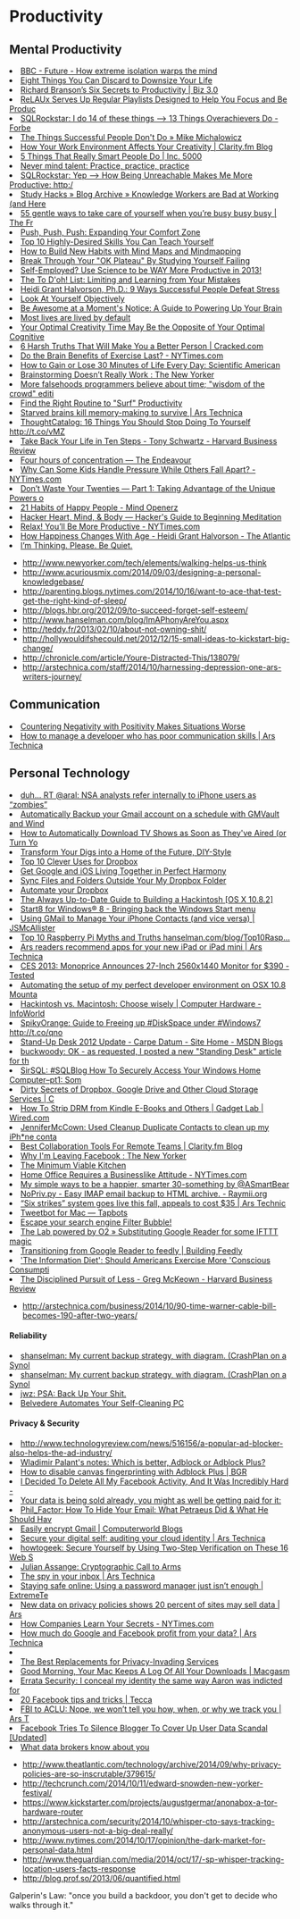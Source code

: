 # Productivity


## Mental Productivity


<li><a href="http://www.bbc.com/future/story/20140514-how-extreme-isolation-warps-minds" time_added="1400181056" tags="">BBC - Future - How extreme isolation warps the mind</a></li>
<li><a href="http://lifehacker.com/eight-things-you-can-discard-to-downsize-your-life-1522266092" time_added="1392447641" tags="">Eight Things You Can Discard to Downsize Your Life</a></li>
<li><a href="http://biz30.timedoctor.com/richard-bransons-six-secrets-to-productivity/?utm_medium=referral&utm_source=pulsenews" time_added="1349095675" tags="life hacker">Richard Branson’s Six Secrets to Productivity | Biz 3.0</a></li>
<li><a href="http://lifehacker.com/5947514/relaux-serves-up-regular-playlists-designed-to-help-you-focus-and-be-productive?utm_medium=referral&utm_source=pulsenews" time_added="1349095678" tags="life hacker">ReLAUx Serves Up Regular Playlists Designed to Help You Focus and Be Produc</a></li>
<li><a href="http://t.co/3RYCt9jc" time_added="1357137322" tags="life hacker">SQLRockstar: I do 14 of these things --> 13 Things Overachievers Do - Forbe</a></li>
<li><a href="http://mikemichalowicz.com/the-things-successful-people-dont-do/" time_added="1356970020" tags="life hacker">The Things Successful People Don't Do » Mike Michalowicz</a></li>
<li><a href="http://blog.clarity.fm/how-your-work-environment-affects-your-creativity/" time_added="1355198900" tags="hn,life hacker,personal tech">How Your Work Environment Affects Your Creativity | Clarity.fm Blog</a></li>
<li><a href="http://www.inc.com/kevin-daum/5-things-that-really-smart-people-do.html?goback=.gde_135722_member_185816107" time_added="1353945197" tags="life hacker">5 Things That Really Smart People Do | Inc. 5000</a></li>
<li><a href="http://www.philly.com/philly/opinion/181637371.html" time_added="1354483296" tags="life hacker">Never mind talent: Practice, practice, practice</a></li>
<li><a href="http://t.co/w2as1k0c" time_added="1351263587" tags="hn">SQLRockstar: Yep --> How Being Unreachable Makes Me More Productive: http:/</a></li>
<li><a href="http://calnewport.com/blog/2012/11/21/knowledge-workers-are-bad-at-working-and-heres-what-to-do-about-it/?utm_source=Brent+Ozar+Unlimited+List&utm_campaign=04abb9733e-Weekly_Links_2012_11_2611_24_2012&utm_medium=email" time_added="1353946264" tags="hn,personal tech">Study Hacks » Blog Archive » Knowledge Workers are Bad at Working (and Here</a></li>
<li><a href="http://www.thefreedomexperiment.com/2011/10/28/55-gentle-ways-to-take-care-of-yourself-when-youre-busy-busy-busy/" time_added="1352161606" tags="health">55 gentle ways to take care of yourself when you’re busy busy busy | The Fr</a></li>
<li><a href="http://lifehacker.com/5934122/push-push-push-expanding-your-comfort-zone" time_added="1348860360" tags="life hacker">Push, Push, Push: Expanding Your Comfort Zone</a></li>
<li><a href="http://lifehacker.com/5905835/top-10-highly+desired-skills-you-can-teach-yourself" time_added="1348860348" tags="life hacker">Top 10 Highly-Desired Skills You Can Teach Yourself</a></li>
<li><a href="http://www.asianefficiency.com/habits/how-build-new-habits-mind-maps/" time_added="1348860346" tags="life hacker">How to Build New Habits with Mind Maps and Mindmapping</a></li>
<li><a href="http://lifehacker.com/5944508/break-through-your-ok-plateau-by-studying-yourself-failing" time_added="1348860598" tags="hn">Break Through Your "OK Plateau" By Studying Yourself Failing</a></li>
<li><a href="http://www.bidsketch.com/blog/save-time/be-more-productive/" time_added="1356045499" tags="life hacker">Self-Employed? Use Science to be WAY More Productive in 2013!</a></li>
<li><a href="http://lifehacker.com/5936500/the-to-doh-list-limiting-and-learning-from-your-mistakes?utm_medium=referral&utm_source=pulsenews" time_added="1348859871" tags="life hacker">The To D'oh! List: Limiting and Learning from Your Mistakes</a></li>
<li><a href="http://www.huffingtonpost.com/heidi-grant-halvorson-phd/stress-management_b_2293615.html?utm_hp_ref=tw&buffer_share=c2958&utm_source=buffer" time_added="1355847513" tags="health,life hacker">Heidi Grant Halvorson, Ph.D.: 9 Ways Successful People Defeat Stress</a></li>
<li><a href="http://lifehacker.com/5938661/look-at-yourself-objectively" time_added="1348860615" tags="hn">Look At Yourself Objectively</a></li>
<li><a href="http://lifehacker.com/5937522/be-awesome-at-a-moments-notice-a-guide-to-powering-up-your-brain" time_added="1348860616" tags="life hacker">Be Awesome at a Moment's Notice: A Guide to Powering Up Your Brain</a></li>
<li><a href="http://www.raptitude.com/2012/07/most-lives-are-lived-by-default/" time_added="1354851930" tags="brand,domestic,finance,health,hn,important,life hacker">Most lives are lived by default</a></li>
<li><a href="http://www.thepassivevoice.com/12/2012/your-optimal-creativity-time-may-be-the-opposite-of-your-optimal-cognitive-time/?buffer_share=62609" time_added="1355644113" tags="hn,life hacker">Your Optimal Creativity Time May Be the Opposite of Your Optimal Cognitive </a></li>
<li><a href="http://www.cracked.com/blog/6-harsh-truths-that-will-make-you-better-person/" time_added="1355769951" tags="life hacker">6 Harsh Truths That Will Make You a Better Person | Cracked.com</a></li>
<li><a href="http://well.blogs.nytimes.com/2013/01/09/to-keep-the-brain-benefits-of-exercise-keep-exercising/" time_added="1357868534" tags="domestic,health">Do the Brain Benefits of Exercise Last? - NYTimes.com</a></li>
<li><a href="http://www.scientificamerican.com/article.cfm?id=how-to-gain-or-lose-30-minutes-of-life-everyday" time_added="1357243363" tags="health">How to Gain or Lose 30 Minutes of Life Every Day: Scientific American</a></li>
<li><a href="http://www.newyorker.com/reporting/2012/01/30/120130fa_fact_lehrer" time_added="1353946257" tags="life hacker">Brainstorming Doesn’t Really Work : The New Yorker</a></li>
<li><a href="http://infiniteundo.com/post/25509354022/more-falsehoods-programmers-believe-about-time-wisdom" time_added="1355085821" tags="hn">More falsehoods programmers believe about time; "wisdom of the crowd" editi</a></li>
<li><a href="http://lifehacker.com/5955115/find-the-right-routine-to-surf-productivity" time_added="1353083704" tags="hn,important,life hacker">Find the Right Routine to "Surf" Productivity</a></li>
<li><a href="http://arstechnica.com/science/2013/01/starved-brains-kill-memory-making-to-survive/" time_added="1359399424" tags="hn">Starved brains kill memory-making to survive | Ars Technica</a></li>
<li><a href="http://t.co/vMZjx9Jg" time_added="1359384813" tags="health,life hacker">ThoughtCatalog: 16 Things You Should Stop Doing To Yourself http://t.co/vMZ</a></li>
<li><a href="http://blogs.hbr.org/schwartz/2013/01/take-back-your-life-in-ten-ste.html" time_added="1357980569" tags="health,hn,important,life hacker">Take Back Your Life in Ten Steps - Tony Schwartz - Harvard Business Review</a></li>
<li><a href="http://www.johndcook.com/blog/2013/02/04/four-hours-of-concentration/" time_added="1360116766" tags="health,hn,important,life hacker">Four hours of concentration — The Endeavour</a></li>
<li><a href="http://www.nytimes.com/2013/02/10/magazine/why-can-some-kids-handle-pressure-while-others-fall-apart.html?pagewanted=all" time_added="1360176852" tags="domestic,health">Why Can Some Kids Handle Pressure While Others Fall Apart? - NYTimes.com</a></li>
<li><a href="http://artofmanliness.com/2013/02/04/dont-waste-your-twenties-part-1-taking-advantage-of-the-unique-powers-of-the-twentysomething-brain/" time_added="1360167515" tags="domestic,health,hn,life hacker">Don’t Waste Your Twenties — Part 1: Taking Advantage of the Unique Powers o</a></li>
<li><a href="http://www.mindopenerz.com/21-habits-of-happy-people/" time_added="1360176592" tags="health,life hacker">21 Habits of Happy People - Mind Openerz</a></li>
<li><a href="http://hackerhmb.tumblr.com/post/42240064528/hackers-guide-to-beginning-meditation" time_added="1359954895" tags="health">Hacker Heart, Mind, & Body — Hacker's Guide to Beginning Meditation</a></li>
<li><a href="http://www.nytimes.com/2013/02/10/opinion/sunday/relax-youll-be-more-productive.html?_r=0" time_added="1360537146" tags="health,hn,important,life hacker">Relax! You’ll Be More Productive - NYTimes.com</a></li>
<li><a href="http://www.theatlantic.com/health/archive/2013/05/how-happiness-changes-with-age/276274/" time_added="1369756839" tags="domestic,personal">How Happiness Changes With Age - Heidi Grant Halvorson - The Atlantic</a></li>
<li><a href="http://www.nytimes.com/2013/08/25/opinion/sunday/im-thinking-please-be-quiet.html?src=me&ref=general" time_added="1377550725" tags="health">I’m Thinking. Please. Be Quiet.</a></li>




* http://www.newyorker.com/tech/elements/walking-helps-us-think
* http://www.acuriousmix.com/2014/09/03/designing-a-personal-knowledgebase/
* http://parenting.blogs.nytimes.com/2014/10/16/want-to-ace-that-test-get-the-right-kind-of-sleep/
* http://blogs.hbr.org/2012/09/to-succeed-forget-self-esteem/
* http://www.hanselman.com/blog/ImAPhonyAreYou.aspx
* http://teddy.fr/2013/02/10/about-not-owning-shit/
* http://hollywouldifshecould.net/2012/12/15-small-ideas-to-kickstart-big-change/
* http://chronicle.com/article/Youre-Distracted-This/138079/
* http://arstechnica.com/staff/2014/10/harnessing-depression-one-ars-writers-journey/




## Communication

<li><a href="http://lifehacker.com/5948124/countering-negativity-with-positivity-makes-situations-worse" time_added="1349228768" tags="life hacker">Countering Negativity with Positivity Makes Situations Worse</a></li>
<li><a href="http://arstechnica.com/information-technology/2012/08/how-to-manage-a-developer-who-has-poor-communication-skills/" time_added="1349321311" tags="sql">How to manage a developer who has poor communication skills | Ars Technica</a></li>


## Personal Technology


<li><a href="http://www.bostonglobe.com/business/2014/01/01/apple-says-was-unaware-nsa-iphone-hack-program/btEZFrG9oz38ih9EBHoFbM/story.html" time_added="1388671516" tags="">duh... RT @aral: NSA analysts refer internally to iPhone users as “zombies”</a></li>
<li><a href="http://www.hanselman.com/blog/AutomaticallyBackupYourGmailAccountOnAScheduleWithGMVaultAndWindowsTaskScheduler.aspx" time_added="1348860082" tags="personal tech">Automatically Backup your Gmail account on a schedule with GMVault and Wind</a></li>
<li><a href="http://lifehacker.com/5771670/how-to-turn-your-computer-into-an-internet-personal-video-recorder" time_added="1348860221" tags="personal tech">How to Automatically Download TV Shows as Soon as They've Aired (or Turn Yo</a></li>
<li><a href="http://lifehacker.com/5893526/transform-your-digs-into-a-home-of-the-future-diy+style" time_added="1348860223" tags="personal tech">Transform Your Digs into a Home of the Future, DIY-Style</a></li>
<li><a href="http://lifehacker.com/5933884/top-10-clever-uses-for-dropbox" time_added="1348860294" tags="personal tech">Top 10 Clever Uses for Dropbox</a></li>
<li><a href="http://lifehacker.com/5944188/get-google-and-ios-living-together-in-perfect-harmony" time_added="1348860578" tags="personal tech">Get Google and iOS Living Together in Perfect Harmony</a></li>
<li><a href="http://lifehacker.com/5154698/sync-files-and-folders-outside-your-my-dropbox-folder" time_added="1348859894" tags="personal tech">Sync Files and Folders Outside Your My Dropbox Folder</a></li>
<li><a href="http://wappwolf.com/dropboxautomator/" time_added="1348860216" tags="personal tech">Automate your Dropbox</a></li>
<li><a href="http://lifehacker.com/5841604/the-always-up+to+date-guide-to-building-a-hackintosh" time_added="1348860731" tags="personal tech">The Always Up-to-Date Guide to Building a Hackintosh [OS X 10.8.2]</a></li>
<li><a href="http://www.stardock.com/products/start8/" time_added="1349103995" tags="hn">Start8 for Windows® 8 - Bringing back the Windows Start menu</a></li>
<li><a href="http://jsmcallister.blogspot.com/2012/08/syncing-your-gmail-contacts-with-your.html" time_added="1348860572" tags="personal tech">Using GMail to Manage Your iPhone Contacts (and vice versa) | JSMcAllister</a></li>
<li><a href="http://www.hanselman.com/blog/Top10RaspberryPiMythsAndTruths.aspx" time_added="1363056836" tags="personal tech">Top 10 Raspberry Pi Myths and Truths hanselman.com/blog/Top10Rasp…</a></li>
<li><a href="http://arstechnica.com/apple/2013/01/ars-readers-recommend-apps-for-your-new-ipad-or-ipad-mini/?utm_source=feedburner&utm_medium=feed&utm_campaign=Feed%3A+arstechnica%2Findex+%28Ars+Technica+-+All+content%29" time_added="1357310878" tags="personal tech">Ars readers recommend apps for your new iPad or iPad mini | Ars Technica</a></li>
<li><a href="http://www.tested.com/tech/pcs/452766-monoprice-announces-27-inch-2560x1440-monitor-390/" time_added="1357885034" tags="personal tech">CES 2013: Monoprice Announces 27-Inch 2560x1440 Monitor for $390 - Tested</a></li>
<li><a href="http://vanderveer.be/blog/2013/01/02/automating-the-setup-of-my-perfect-developer-environment-on-osx-10-dot-8-mountain-lion/" time_added="1357138871" tags="personal tech">Automating the setup of my perfect developer environment on OSX 10.8 Mounta</a></li>
<li><a href="http://www.infoworld.com/d/computer-hardware/hackintosh-vs-macintosh-choose-wisely-208301" time_added="1354903343" tags="data science,important,personal tech">Hackintosh vs. Macintosh: Choose wisely | Computer Hardware - InfoWorld</a></li>
<li><a href="http://t.co/qno06g0L" time_added="1354800207" tags="personal tech">SpikyOrange: Guide to Freeing up #DiskSpace under #Windows7 http://t.co/qno</a></li>
<li><a href="http://blogs.msdn.com/b/buckwoody/archive/2012/11/20/stand-up-desk-2012-update.aspx" time_added="1353428063" tags="personal tech">Stand-Up Desk 2012 Update - Carpe Datum - Site Home - MSDN Blogs</a></li>
<li><a href="http://t.co/KVTVqItZ" time_added="1353426628" tags="personal tech">buckwoody: OK - as requested, I posted a new "Standing Desk" article for th</a></li>
<li><a href="http://t.co/5HC1Vudd" time_added="1353332282" tags="personal tech">SirSQL: #SQLBlog How To Securely Access Your Windows Home Computer–pt1: Som</a></li>
<li><a href="http://blogs.cio.com/cloud-computing/17574/dirty-secrets-dropbox-google-drive-and-other-cloud-storage-services?utm_campaign=sflow_tweet" time_added="1353107738" tags="hn,personal tech">Dirty Secrets of Dropbox, Google Drive and Other Cloud Storage Services | C</a></li>
<li><a href="http://www.wired.com/gadgetlab/2011/01/how-to-strip-drm-from-kindle-e-books-and-others/" time_added="1351008767" tags="personal tech">How To Strip DRM from Kindle E-Books and Others | Gadget Lab | Wired.com</a></li>
<li><a href="http://t.co/MdfzbOPN" time_added="1355501945" tags="personal tech">JenniferMcCown: Used Cleanup Duplicate Contacts to clean up my iPh*ne conta</a></li>
<li><a href="http://blog.clarity.fm/best-collaboration-tools-for-working-with-remote-teams/" time_added="1355281919" tags="personal tech">Best Collaboration Tools For Remote Teams | Clarity.fm Blog</a></li>
<li><a href="http://www.newyorker.com/online/blogs/comment/2012/05/leaving-facebookistan.html" time_added="1356045431" tags="personal tech">Why I'm Leaving Facebook : The New Yorker</a></li>
<li><a href="http://priceonomics.com/cookware/" time_added="1357847436" tags="personal tech">The Minimum Viable Kitchen</a></li>
<li><a href="http://www.nytimes.com/2012/12/16/jobs/home-office-requires-a-businesslike-attitude.html" time_added="1355683796" tags="life hacker,personal tech">Home Office Requires a Businesslike Attitude - NYTimes.com</a></li>
<li><a href="http://blog.asmartbear.com/happier-30-something.html" time_added="1357496388" tags="health">My simple ways to be a happier, smarter 30-something by @ASmartBear</a></li>
<li><a href="https://raymii.org/s/software/Nopriv.py.html" time_added="1356879418" tags="hn,personal tech">NoPriv.py - Easy IMAP email backup to HTML archive. - Raymii.org</a></li>
<li><a href="http://arstechnica.com/tech-policy/2012/10/six-strikes-system-goes-live-this-fall-appeals-to-cost-35/" time_added="1350581601" tags="hn">“Six strikes” system goes live this fall, appeals to cost $35 | Ars Technic</a></li>
<li><a href="http://tapbots.com/software/tweetbot/mac/" time_added="1350866220" tags="personal tech">Tweetbot for Mac — Tapbots</a></li>
<li><a href="http://dontbubble.us/" time_added="1357363885" tags="personal tech">Escape your search engine Filter Bubble!</a></li>
<li><a href="https://thelab.o2.com/2013/03/substituting-google-reader-for-some-ifttt-magic/" time_added="1363272534" tags="personal tech">The Lab powered by O2 » Substituting Google Reader for some IFTTT magic</a></li>
<li><a href="http://blog.feedly.com/2013/03/14/google-reader/" time_added="1363272531" tags="personal tech">Transitioning from Google Reader to feedly | Building Feedly</a></li>
<li><a href="http://www.pbs.org/newshour/bb/entertainment/jan-june12/information_05-18.html" time_added="1358316839" tags="health,hn">'The Information Diet': Should Americans Exercise More 'Conscious Consumpti</a></li>
<li><a href="http://blogs.hbr.org/cs/2012/08/the_disciplined_pursuit_of_less.html" time_added="1355755975" tags="domestic,health,hn,important,life hacker">The Disciplined Pursuit of Less - Greg McKeown - Harvard Business Review</a></li>


* http://arstechnica.com/business/2014/10/90-time-warner-cable-bill-becomes-190-after-two-years/









#### Reliability

<li><a href="http://www.hanselman.com/blog/HowToSetUpCrashPlanCloudBackupHeadlessOnASynologyNASBackupStrategies.aspx" time_added="1353428179" tags="personal tech">shanselman: My current backup strategy, with diagram. (CrashPlan on a Synol</a></li>
<li><a href="http://t.co/Be4EoH4a" time_added="1353202864" tags="hn">shanselman: My current backup strategy, with diagram. (CrashPlan on a Synol</a></li>
<li><a href="http://www.jwz.org/blog/2014/01/psa-back-up-your-shit/" time_added="1389673528" tags="">jwz: PSA: Back Up Your Shit.</a></li>
<li><a href="http://lifehacker.com/341950/belvedere-automates-your-self+cleaning-pc" time_added="1348860370" tags="personal tech">Belvedere Automates Your Self-Cleaning PC</a></li>


#### Privacy & Security


<li><a href="http://www.technologyreview.com/news/516156/a-popular-ad-blocker-also-helps-the-ad-industry/" time_added="1401305589" tags="">http://www.technologyreview.com/news/516156/a-popular-ad-blocker-also-helps-the-ad-industry/</a></li>
<li><a href="https://palant.de/2014/07/29/which-is-better-adblock-or-adblock-plus" time_added="1406658195" tags="">Wladimir Palant's notes: Which is better, Adblock or Adblock Plus?</a></li>
<li><a href="http://bgr.com/2014/07/23/how-to-disable-canvas-fingerprinting/" time_added="1406489830" tags="">How to disable canvas fingerprinting with Adblock Plus | BGR</a></li>
<li><a href="http://www.businessinsider.com/i-decided-to-delete-all-my-facebook-activity-and-it-was-incredibly-hard-2014-1" time_added="1388609178" tags="">I Decided To Delete All My Facebook Activity, And It Was Incredibly Hard - </a></li>
<li><a href="https://datacoup.com/" time_added="1389143125" tags="">Your data is being sold already, you might as well be getting paid for it: </a></li>
<li><a href="http://t.co/RiltRlLF" time_added="1352989799" tags="hn">Phil_Factor: How To Hide Your Email: What Petraeus Did & What He Should Hav</a></li>
<li><a href="http://blogs.computerworld.com/encryption/21363/easily-encrypt-gmail" time_added="1353446117" tags="personal tech">Easily encrypt Gmail | Computerworld Blogs</a></li>
<li><a href="http://arstechnica.com/information-technology/2012/08/secure-your-digital-self-auditing-your-cloud-identity/" time_added="1348860565" tags="personal tech">Secure your digital self: auditing your cloud identity | Ars Technica</a></li>
<li><a href="http://t.co/08uxwPEg" time_added="1355331889" tags="hn,important,personal tech">howtogeek: Secure Yourself by Using Two-Step Verification on These 16 Web S</a></li>
<li><a href="http://cryptome.org/2012/12/assange-crypto-arms.htm" time_added="1354500634" tags="hn,personal tech">Julian Assange: Cryptographic Call to Arms</a></li>
<li><a href="http://arstechnica.com/information-technology/2012/11/the-spy-in-your-inbox/?utm_source=feedburner&utm_medium=feed&utm_campaign=Feed%3A+arstechnica%2Findex+%28Ars+Technica+-+All+content%29" time_added="1352242567" tags="hn">The spy in your inbox | Ars Technica</a></li>
<li><a href="http://www.extremetech.com/computing/139191-staying-safe-online-using-a-password-manager-just-isnt-enough" time_added="1352271173" tags="hn">Staying safe online: Using a password manager just isn’t enough | ExtremeTe</a></li>
<li><a href="http://arstechnica.com/tech-policy/2012/11/new-data-on-privacy-policies-shows-20-percent-of-sites-may-sell-data/" time_added="1354290097" tags="hn,personal tech">New data on privacy policies shows 20 percent of sites may sell data | Ars </a></li>
<li><a href="http://www.nytimes.com/2012/02/19/magazine/shopping-habits.html?pagewanted=1&_r=2&hp" time_added="1352523993" tags="hn">How Companies Learn Your Secrets - NYTimes.com</a></li>
<li><a href="http://arstechnica.com/tech-policy/2012/10/how-much-do-google-and-facebook-profit-from-your-data/" time_added="1349792728" tags="finance,hn">How much do Google and Facebook profit from your data? | Ars Technica</a></li>
<li><a href="http://www.wired.com/gadgetlab/2012/11/ff-mat-honan-password-hacker/" time_added="1353034272" tags="hn,imp" /></li>
<li><a href="http://lifehacker.com/5965462/the-best-replacements-for-privacy+invading-services" time_added="1354650464" tags="personal tech">The Best Replacements for Privacy-Invading Services</a></li>
<li><a href="http://www.macgasm.net/2013/01/18/good-morning-your-mac-keeps-a-log-of-all-your-downloads/" time_added="1358538670" tags="personal tech">Good Morning, Your Mac Keeps A Log Of All Your Downloads | Macgasm</a></li>
<li><a href="http://erratasec.blogspot.com/2013/01/i-conceal-my-identity-same-way-aaron.html" time_added="1358349879" tags="hn">Errata Security: I conceal my identity the same way Aaron was indicted for</a></li>
<li><a href="http://www.tecca.com/columns/20-facebook-tips-tricks-tools/" time_added="1348860599" tags="hn">20 Facebook tips and tricks | Tecca</a></li>
<li><a href="http://arstechnica.com/tech-policy/2013/01/fbi-to-aclu-nope-we-wont-tell-you-how-when-or-why-we-track-you/" time_added="1358385106" tags="personal tech">FBI to ACLU: Nope, we won’t tell you how, when, or why we track you | Ars T</a></li>
<li><a href="http://readwrite.com/2012/10/26/facebook-asked-blogger-who-purchased-user-data-to-keep-quiet" time_added="1351512117" tags="hn">Facebook Tries To Silence Blogger To Cover Up User Data Scandal [Updated]</a></li>
<li><a href="http://flowingdata.com/2013/03/11/what-data-brokers-know-about-you/" time_added="1363005114" tags="data ethics">What data brokers know about you</a></li>


* http://www.theatlantic.com/technology/archive/2014/09/why-privacy-policies-are-so-inscrutable/379615/
* http://techcrunch.com/2014/10/11/edward-snowden-new-yorker-festival/
* https://www.kickstarter.com/projects/augustgermar/anonabox-a-tor-hardware-router
* http://arstechnica.com/security/2014/10/whisper-cto-says-tracking-anonymous-users-not-a-big-deal-really/
* http://www.nytimes.com/2014/10/17/opinion/the-dark-market-for-personal-data.html
* http://www.theguardian.com/media/2014/oct/17/-sp-whisper-tracking-location-users-facts-response
* http://blog.prof.so/2013/06/quantified.html

Galperin's Law: "once you build a backdoor, you don't get to decide who walks through it."








